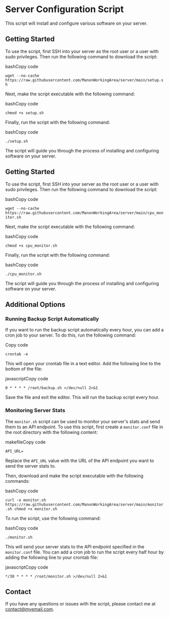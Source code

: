 
# Server Configuration Script

This script will install and configure various software on your server.

## Getting Started

To use the script, first SSH into your server as the root user or a user with sudo privileges. Then run the following command to download the script:

bashCopy code

`wget --no-cache https://raw.githubusercontent.com/ManonWorkingArea/server/main/setup.sh` 

Next, make the script executable with the following command:

bashCopy code

`chmod +x setup.sh` 

Finally, run the script with the following command:

bashCopy code

`./setup.sh` 

The script will guide you through the process of installing and configuring software on your server.


## Getting Started

To use the script, first SSH into your server as the root user or a user with sudo privileges. Then run the following command to download the script:

bashCopy code

`wget --no-cache https://raw.githubusercontent.com/ManonWorkingArea/server/main/cpu_monitor.sh` 

Next, make the script executable with the following command:

bashCopy code

`chmod +x cpu_monitor.sh` 

Finally, run the script with the following command:

bashCopy code

`./cpu_monitor.sh` 

The script will guide you through the process of installing and configuring software on your server.

## Additional Options

### Running Backup Script Automatically

If you want to run the backup script automatically every hour, you can add a cron job to your server. To do this, run the following command:

Copy code

`crontab -e` 

This will open your crontab file in a text editor. Add the following line to the bottom of the file:

javascriptCopy code

`0 * * * * /root/backup.sh >/dev/null 2>&1` 

Save the file and exit the editor. This will run the backup script every hour.

### Monitoring Server Stats

The `monitor.sh` script can be used to monitor your server's stats and send them to an API endpoint. To use this script, first create a `monitor.conf` file in the root directory with the following content:

makefileCopy code

`API_URL=` 

Replace the `API_URL` value with the URL of the API endpoint you want to send the server stats to.

Then, download and make the script executable with the following commands:

bashCopy code

`curl -o monitor.sh https://raw.githubusercontent.com/ManonWorkingArea/server/main/monitor.sh
chmod +x monitor.sh` 

To run the script, use the following command:

bashCopy code

`./monitor.sh` 

This will send your server stats to the API endpoint specified in the `monitor.conf` file. You can add a cron job to run the script every half hour by adding the following line to your crontab file:

javascriptCopy code

`*/30 * * * * /root/monitor.sh >/dev/null 2>&1` 

## Contact

If you have any questions or issues with the script, please contact me at [contact@myemail.com](mailto:contact@myemail.com).
